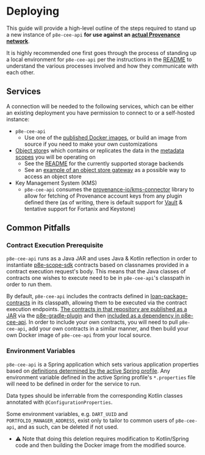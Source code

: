 # Deploying

This guide will provide a high-level outline of the steps required to stand up a new instance of `p8e-cee-api` **for use against an [actual Provenance network](https://github.com/provenance-io/provenance#active-networks)**.

It is highly recommended one first goes through the process of standing up a local environment for `p8e-cee-api` per the instructions in the [README](README.md) to understand the various processes involved and how they communicate with each other.

## Services

A connection will be needed to the following services, which can be either an existing deployment you have permission to connect to or a self-hosted instance:

- `p8e-cee-api`
  - Use one of the [published Docker images](https://hub.docker.com/r/provenanceio/p8e-cee-api/), or build an image from source if you need to make your own customizations
- [Object store](https://github.com/provenance-io/object-store)s which contains or replicates the data in the [metadata scopes](https://developer.provenance.io/docs/pb/modules/metadata-module#scope-data-structures) you will be operating on
  - See the [README](https://github.com/provenance-io/object-store#backends) for the currently supported storage backends
  - See an [example of an object store gateway](https://github.com/FigureTechnologies/object-store-gateway/) as a possible way to access an object store
- Key Management System (KMS)
  - `p8e-cee-api` consumes the [provenance-io/kms-connector](https://github.com/provenance-io/kms-connector) library to allow for fetching of Provenance account keys from any plugin defined there (as of writing, there is default support for [Vault](https://www.vaultproject.io/) & tentative support for Fortanix and Keystone)

## Common Pitfalls
### Contract Execution Prerequisite
`p8e-cee-api` runs as a Java JAR and uses Java & Kotlin reflection in order to instantiate [p8e-scope-sdk](https://github.com/provenance-io/p8e-scope-sdk) contracts based on classnames provided in a contract execution request's body. This means that the Java classes of contracts one wishes to execute need to be in `p8e-cee-api`'s classpath in order to run them.

By default, `p8e-cee-api` includes the contracts defined in [loan-package-contracts](https://github.com/provenance-io/loan-package-contracts) in its classpath, allowing them to be executed via the contract execution endpoints. [The contracts in that repository are published as a JAR](https://search.maven.org/artifact/io.provenance.loan-package/contract) via the [p8e-gradle-plugin](https://github.com/provenance-io/p8e-gradle-plugin) and then [included as a dependency in p8e-cee-api](https://github.com/provenance-io/p8e-cee-api/blob/5ffb3f5760cbff388eafd3e969311adaded9de74/service/build.gradle.kts#L59). In order to include your own contracts, you will need to pull `p8e-cee-api`, add your own contracts in a similar manner, and then build your own Docker image of `p8e-cee-api` from your local source.
### Environment Variables
`p8e-cee-api` is a Spring application which sets various application properties based on [definitions determined by the active Spring profile](https://github.com/provenance-io/p8e-cee-api/tree/174f066aa91b510cdb777f1b09010693b34fe838/service/src/main/resources).
Any environment variable defined in the active Spring profile's `*.properties` file will need to be defined in order for the service to run.

Data types should be inferrable from the corresponding Kotlin classes annotated with `@ConfigurationProperties`.

Some environment variables, e.g. `DART_UUID` and `PORTFOLIO_MANAGER_ADDRESS`, exist only to tailor to common users of `p8e-cee-api`, and as such, can be deleted if not used.
  - ⚠️ Note that doing this deletion requires modification to Kotlin/Spring code and then building the Docker image from the modified source.
